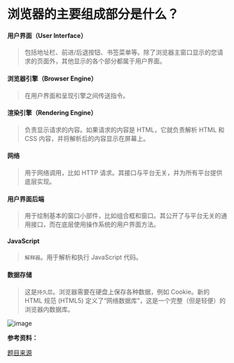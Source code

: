 # 浏览器的主要组成部分是什么？

#### 用户界面（User Interface）

> 包括地址栏、前进/后退按钮、书签菜单等。除了浏览器主窗口显示的您请求的页面外，其他显示的各个部分都属于用户界面。

#### 浏览器引擎（Browser Engine）

> 在用户界面和呈现引擎之间传送指令。

#### 渲染引擎（Rendering Engine）

> 负责显示请求的内容。如果请求的内容是 HTML，它就负责解析 HTML 和 CSS 内容，并将解析后的内容显示在屏幕上。

#### 网络

> 用于网络调用，比如 HTTP 请求。其接口与平台无关，并为所有平台提供底层实现。

#### 用户界面后端

> 用于绘制基本的窗口小部件，比如组合框和窗口。其公开了与平台无关的通用接口，而在底层使用操作系统的用户界面方法。

#### JavaScript

> `解释器`。用于解析和执行 JavaScript 代码。

#### 数据存储

> 这是`持久层`。浏览器需要在硬盘上保存各种数据，例如 Cookie。新的 HTML 规范 (HTML5) 定义了“网络数据库”，这是一个完整（但是轻便）的浏览器内数据库。

![image](../assets/image/browser/1.jpg)

**参考资料：**

[题目来源](https://juejin.im/post/5d89798d6fb9a06b102769b1) 
